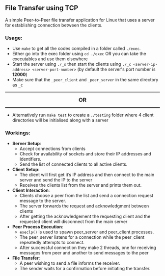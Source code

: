 ## File Transfer using TCP

A simple Peer-to-Peer file transfer application for Linux that uses a server for establishing connection between the clients.

### Usage:
- Use ```make``` to get all the codes compiled in a folder called ```./exec```.
- Either go into the exec folder using ```cd ./exec``` OR you can take the executables and use them elsewhere
- Start the server using ```./_s``` then start the clients using ```./_c <server-ip-address> <server-port-number>``` (by default the server's port number is **12000**)
- Make sure that the ```_peer_client``` and ```_peer_server``` in the same directory as ```_c```

<hr style="height:2px;"></hr>
<div style="
    text-align:center; 
    font-weight:bold; 
    font-size:18px;
">
    OR
</div>
<hr style="height:2px;"></hr>

- Alternatively run ```make test``` to create a ```./testing``` folder where 4 client directories will be initialised along with a server

### Workings:
- **Server Setup**:
    - Accept connections from clients
    - Check for availability of sockets and store their IP addresses and identifiers.
    - Send the list of connected clients to all active clients.
- **Client Setup**:
    - The client will first get it’s IP address and then connect to the main server and send the IP to the server
    - Receives the clients list from the server and prints them out.
- **Client Interaction**:
    - Clients choose a peer from the list and send a connection request message to the server.
    - The server forwards the request and acknowledgment between clients
    - After getting the acknowledgement the requesting client and the requested client will disconnect from the main server
- **Peer Process Execution**:
    - ```execlp()``` is used to spawn peer_server and peer_client processes.
    - The peer_server listens for a connection while the peer_client repeatedly attempts to connect.
    - After successful connection they make 2 threads, one for receiving messages from peer and another to send messages to the peer
- **File Transfer**:
    - A peer wishing to send a file informs the receiver.
    - The sender waits for a confirmation before initiating the transfer.